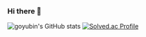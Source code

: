 ### Hi there 👋

<!--
**KOYUBIN/koyubin** is a ✨ _special_ ✨ repository because its `README.md` (this file) appears on your GitHub profile.

Here are some ideas to get you started:

- 🔭 I’m currently working on FNC tech.
- 🌱 I’m currently learning python, c++,openMC
- 👯 I’m looking to collaborate on ...
- 🤔 I’m looking for help with ...
- 💬 Ask me about nuclear engineering
- 📫 How to reach me: ...
- 😄 Pronouns: ...
- ⚡ Fun fact: ...
-->
![goyubin's GitHub stats](https://github-readme-stats.vercel.app/api?username=koyubin&show_icons=true&theme=tokyonight) 
[![Solved.ac Profile](http://mazassumnida.wtf/api/generate_badge?boj=gongdiet77)](https://solved.ac/gongdiet77)
